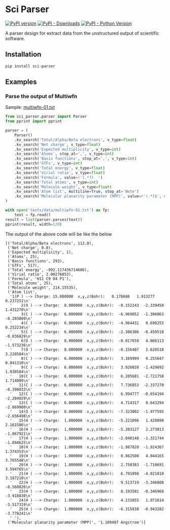 # Sci Parser

[![PyPI version](https://badge.fury.io/py/sci-parser.svg)](https://badge.fury.io/py/sci-parser)
[![PyPI - Downloads](https://img.shields.io/pypi/dm/sci-parser)](https://pypi.org/project/sci-parser/)
[![PyPI - Python Version](https://img.shields.io/pypi/pyversions/sci-parser)](https://pypi.org/project/sci-parser/)

A parser design for extract data from the unstructured output of scientific software.

## Installation

```bash
pip install sci-parser
```

## Examples

### Parse the output of Multiwfn

Sample: [multiwfn-01.txt](tests/data/multiwfn-01.txt)

```python
from sci_parser.parser import Parser
from pprint import pprint

parser = (
    Parser()
    .kv_search('Total/Alpha/Beta electrons', v_type=float)
    .kv_search('Net charge', v_type=float)
    .kv_search('Expected multiplicity', v_type=int)
    .kv_search('Atoms', stop_at=',', v_type=int)
    .kv_search('Basis functions', stop_at=',', v_type=int)
    .kv_search('GTFs', v_type=int)
    .kv_search('Total energy', v_type=float)
    .kv_search('Virial ratio', v_type=float)
    .kv_search('Formula', value=r'(.*?)  ')
    .kv_search('Total atoms', v_type=int)
    .kv_search('Molecule weight', v_type=float)
    .kv_search('Atom list', multiline=True, stop_at='Note')
    .kv_search('Molecular planarity parameter (MPP)', value=r'(.*)$', sep='is')
)

with open('tests/data/multiwfn-01.txt') as fp:
    text = fp.read()
result = list(parser.parses(text))
pprint(result, width=120)
```

The output of the above code will be like the below

```text
[('Total/Alpha/Beta electrons', 112.0),
 ('Net charge', 0.0),
 ('Expected multiplicity', 1),
 ('Atoms', 25),
 ('Basis functions', 293),
 ('GTFs', 517),
 ('Total energy', -992.117436714606),
 ('Virial ratio', 2.00276853),
 ('Formula', 'H11 C9 O4 P1'),
 ('Total atoms', 25),
 ('Molecule weight', 214.15535),
 ('Atom list',
  '1(P ) --> Charge: 15.000000  x,y,z(Bohr):   0.178686   1.913277   0.237251\n'
  '    2(O ) --> Charge:  8.000000  x,y,z(Bohr):  -8.152243  -2.339458   1.431278\n'
  '    3(C ) --> Charge:  6.000000  x,y,z(Bohr):  -6.969052  -1.306063  -0.203009\n'
  '    4(C ) --> Charge:  6.000000  x,y,z(Bohr):  -4.964431   0.698255   0.252234\n'
  '    5(C ) --> Charge:  6.000000  x,y,z(Bohr):  -2.306306  -0.450518  -0.036829\n'
  '    6(O ) --> Charge:  8.000000  x,y,z(Bohr):  -0.017658   4.066113  -1.573236\n'
  '    7(O ) --> Charge:  8.000000  x,y,z(Bohr):  -0.156407   2.628518   3.220584\n'
  '    8(C ) --> Charge:  6.000000  x,y,z(Bohr):   3.169999   0.255647   0.041310\n'
  '    9(C ) --> Charge:  6.000000  x,y,z(Bohr):   3.926020  -1.429692   1.938584\n'
  '   10(C ) --> Charge:  6.000000  x,y,z(Bohr):   6.205681  -2.721758   1.714089\n'
  '   11(C ) --> Charge:  6.000000  x,y,z(Bohr):   7.736853  -2.337270  -0.398033\n'
  '   12(C ) --> Charge:  6.000000  x,y,z(Bohr):   6.994777  -0.654194  -2.284029\n'
  '   13(C ) --> Charge:  6.000000  x,y,z(Bohr):   4.714317   0.643294  -2.069900\n'
  '   14(O ) --> Charge:  8.000000  x,y,z(Bohr):  -7.323002  -1.977595  -2.656498\n'
  '   15(H ) --> Charge:  1.000000  x,y,z(Bohr):  -5.221096   1.420890   2.161586\n'
  '   16(H ) --> Charge:  1.000000  x,y,z(Bohr):  -5.203127   2.273013  -1.067921\n'
  '   17(H ) --> Charge:  1.000000  x,y,z(Bohr):  -2.048148  -1.321744  -1.894625\n'
  '   18(H ) --> Charge:  1.000000  x,y,z(Bohr):  -1.987820  -1.924367   1.374353\n'
  '   19(H ) --> Charge:  1.000000  x,y,z(Bohr):   0.862508   4.044165   3.765548\n'
  '   20(H ) --> Charge:  1.000000  x,y,z(Bohr):   2.750383  -1.710691   3.594765\n'
  '   21(H ) --> Charge:  1.000000  x,y,z(Bohr):   6.791898  -4.021810   3.187218\n'
  '   22(H ) --> Charge:  1.000000  x,y,z(Bohr):   9.513719  -3.346808  -0.568826\n'
  '   23(H ) --> Charge:  1.000000  x,y,z(Bohr):   8.193501  -0.346968  -3.918830\n'
  '   24(H ) --> Charge:  1.000000  x,y,z(Bohr):   4.131055   1.971614  -3.517319\n'
  '   25(H ) --> Charge:  1.000000  x,y,z(Bohr):  -6.315838  -0.943282  -3.778241\n'
  ' '),
 ('Molecular planarity parameter (MPP)', '1.109487 Angstrom')]
```
